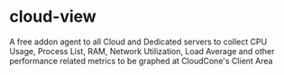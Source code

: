 # cloud-view
A free addon agent to all Cloud and Dedicated servers to collect CPU Usage, Process List, RAM, Network Utilization, Load Average and other performance related metrics to be graphed at CloudCone's Client Area
